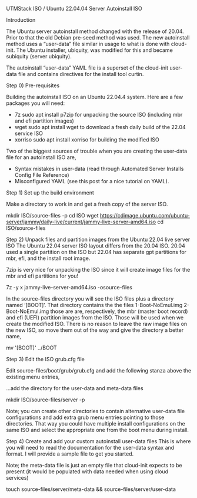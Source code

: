 UTMStack ISO / Ubuntu 22.04.04 Server Autoinstall ISO

Introduction

The Ubuntu server autoinstall method changed with the release of 20.04. Prior to that the old Debian pre-seed method was used. The new autoinstall method uses a “user-data” file similar in usage to what is done with cloud-init. The Ubuntu installer, ubiquity, was modified for this and became subiquity (server ubiquity).

The autoinstall “user-data” YAML file is a superset of the cloud-init user-data file and contains directives for the install tool curtin. 

Step 0) Pre-requisites

Building the autoinstall ISO on an Ubuntu 22.04.4 system. Here are a few packages you will need:

* 7z sudo apt install p7zip for unpacking the source ISO (including mbr and efi partition images)
* wget sudo apt install wget to download a fresh daily build of the 22.04 service ISO
* xorriso sudo apt install xorriso for building the modified ISO

Two of the biggest sources of trouble when you are creating the user-data file for an autoinstall ISO are,

* Syntax mistakes in user-data (read through Automated Server Installs Config File Reference)
* Misconfigured YAML (see this post for a nice tutorial on YAML).

Step 1) Set up the build environment

Make a directory to work in and get a fresh copy of the server ISO.

mkdir ISO/source-files -p
cd ISO
wget https://cdimage.ubuntu.com/ubuntu-server/jammy/daily-live/current/jammy-live-server-amd64.iso
cd ISO/source-files

Step 2) Unpack files and partition images from the Ubuntu 22.04 live server ISO
The Ubuntu 22.04 server ISO layout differs from the 20.04 ISO. 20.04 used a single partition on the ISO but 22.04 has separate gpt partitions for mbr, efi, and the install root image.

7zip is very nice for unpacking the ISO since it will create image files for the mbr and efi partitions for you!

7z -y x jammy-live-server-amd64.iso -osource-files

In the source-files directory you will see the ISO files plus a directory named ‘[BOOT]’. That directory contains the the files 1-Boot-NoEmul.img 2-Boot-NoEmul.img those are are, respectively, the mbr (master boot record) and efi (UEFI) partition images from the ISO. Those will be used when we create the modified ISO. There is no reason to leave the raw image files on the new ISO, so move them out of the way and give the directory a better name,

mv  '[BOOT]' ../BOOT

Step 3) Edit the ISO grub.cfg file

Edit source-files/boot/grub/grub.cfg and add the following stanza above the existing menu entries,

…add the directory for the user-data and meta-data files

mkdir ISO/source-files/server -p

Note; you can create other directories to contain alternative user-data file configurations and add extra grub menu entries pointing to those directories. That way you could have multiple install configurations on the same ISO and select the appropriate one from the boot menu during install.

Step 4) Create and add your custom autoinstall user-data files
This is where you will need to read the documentation for the user-data syntax and format. I will provide a sample file to get you started.

Note; the meta-data file is just an empty file that cloud-init expects to be present (it would be populated with data needed when using cloud services)

touch source-files/server/meta-data && source-files/server/user-data





